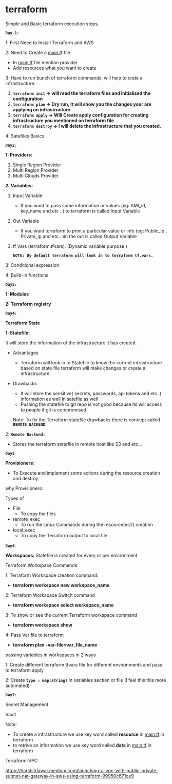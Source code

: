 # terraform

Simple and Basic terraform execution steps.

**`Day-1:`**

1: First Need to Install Terraform and AWS

2: Need to Create a [main.t](http://main.th)f file 

- In [main.tf](http://main.tf) file mention provider
- Add resources what you want to create

3: Have to run bunch of terraform commands, will help to crate a infrastructure. 

1. **`terraform init` → will read the terraform files and initialised the configuration** 
2. **`terraform plan`  → Dry run, It will show you the changes your are applying on infrastructure** 
3. **`terraform apply` → Will Create apply configuration for creating infrastructure you mentioned on terraform file** 
4. **`terraform destroy` → I will delete the infrastructure that you created.**

4: Satefiles Basics

**`Day2:`**

**1: Providers:**

1. Single Region Provider
2. Multi Region Provider
3. Multi Clouds Provider

**2: Variables:**

1. Input Variable
    - If you want to pass some  information or values (eg: AMI_id, key_name and etc ..) to terraform is called Input Variable
2. Out Variable 
    - If you want terraform to print a particular value or info (eg: Public_ip , Private_ip and etc.. )in the out is called Output Variable
3. tf Vars (terraform.tfvars): (Dynamic variable purpose )
    
    **`NOTE: By default terraform will look in to terraform tf.vars.`**
    

3: Conditional expression

4: Build-in functions

**`Day3:`**

**1: Modules**  

**2: Terraform registry**

**`Day4:`**

**Terraform State**

**1: Statefile:**   

It will store the information of the infrastructure it has created.

- Advantages
    - Terraform will look in to Statefile to know the current infrastructure based on state file terraform will make changes or create a infrastructure.
- Drawbacks
    - It will store the sensitive( secrets, passwords, api tokens and etc..) information as well in satefile as well
    - Pushing the statefile to git repo is not good because its will access to people if git is compromised
    
    Note: To fix the Terraform statefile drawbacks there is concept called **`REMOTE BACKEND`**
    

2: **`Remote Backend:`**

- Stores the terraform statefile in remote host like S3 and etc…

**`Day5`**

**Provisioners**: 

- To Execute and implement some actions during the resource creation and destroy

why Provisioners: 

Types of 

- File
    - To copy the files
- remote_exec
    - To run the Linux Commands during the resource(ec2) creation
- local_exec
    - To copy the Terraform output to local file

**`Day6`**:

**Workspaces:**
Statefile is created for every or per environment 

Terraform Workspace Commands:

1: Terraform Workspace creation command:

- **terraform workspace new workspace_name**

2: Terraform Workspace Switch command 

- **terraform workspace select workspace_name**

3: To show or see the current Terraform workspace command

- **terraform workspace show**

4: Pass Var file to terraform 

- **terraform plan -var-file=var_file_name**

passing variables in workspaces in 2 ways

1: Create different terraform.tfvars file for different environments and pass to terraform apply 

2: Create **`type = map(string)`** in variables section or file  (I feel this this more automated)

**`Day7:`**

Secret Management 

Vault

Note: 

- To create a infrastructure we use key word called **resource** in [main.tf](http://main.tf) in terraform
- to retrive an information we use key word called **data** in [main.tf](http://main.tf) in terraform

Terraform-VPC

https://harshitdawar.medium.com/launching-a-vpc-with-public-private-subnet-nat-gateway-in-aws-using-terraform-99950c671ce9
